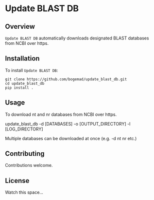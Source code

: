 # Update BLAST DB

## Overview

`Update BLAST DB` automatically downloads designated BLAST databases from NCBI over https. 

## Installation

To install `Update BLAST DB`:

```
git clone https://github.com/bogemad/update_blast_db.git
cd update_blast_db
pip install .
```

## Usage
To download nt and nr databases from NCBI over https.

update_blast_db -d [DATABASES] -o [OUTPUT_DIRECTORY] -l [LOG_DIRECTORY]

Multiple databases can be downloaded at once (e.g. -d nt nr etc.)

## Contributing
Contributions welcome.

## License
Watch this space...
